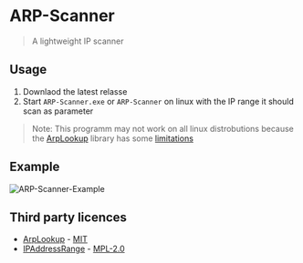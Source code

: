 # ARP-Scanner

> A lightweight IP scanner

## Usage

1. Downlaod the latest relasse
1. Start `ARP-Scanner.exe` or `ARP-Scanner` on linux with the IP range it should scan as parameter

> Note: This programm may not work on all linux distrobutions because the [ArpLookup](https://github.com/georg-jung/ArpLookup) library has some [limitations](ArpLookup)

## Example
![ARP-Scanner-Example](https://user-images.githubusercontent.com/56473591/236293969-4e8a65d2-86a3-4f10-8837-2b1aa0490252.png)


## Third party licences
- [ArpLookup](https://github.com/georg-jung/ArpLookup) - [MIT](https://github.com/georg-jung/ArpLookup/blob/master/LICENSE.txt)
- [IPAddressRange](https://github.com/jsakamoto/ipaddressrange) - [MPL-2.0](https://github.com/jsakamoto/ipaddressrange/blob/master/LICENSE)
